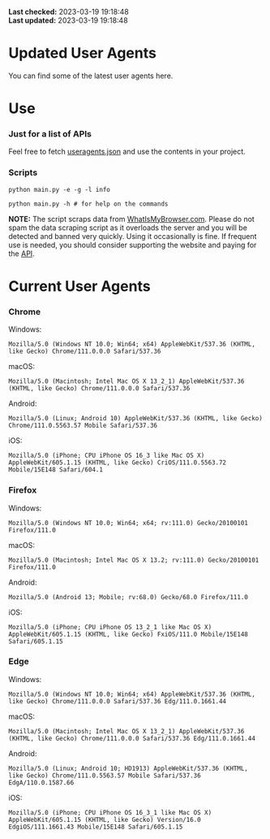 **Last checked:** 2023-03-19 19:18:48  
**Last updated:** 2023-03-19 19:18:48  

# Updated User Agents
You can find some of the latest user agents here.

# Use

### Just for a list of APIs

Feel free to fetch [useragents.json](https://raw.githubusercontent.com/tmxkn1/UpdatedUserAgents/master/useragents.json) and use the contents in your project.

### Scripts

```
python main.py -e -g -l info

python main.py -h # for help on the commands
```
**NOTE:** The script scraps data from [WhatIsMyBrowser.com](https://www.whatismybrowser.com). Please do not spam the data scraping script as it overloads the server and you will be detected and banned very quickly. Using it occasionally is fine. If frequent use is needed, you should consider supporting the website and paying for the [API](https://developers.whatismybrowser.com/api/).

# Current User Agents
### Chrome

Windows:
```
Mozilla/5.0 (Windows NT 10.0; Win64; x64) AppleWebKit/537.36 (KHTML, like Gecko) Chrome/111.0.0.0 Safari/537.36
```

macOS:
```
Mozilla/5.0 (Macintosh; Intel Mac OS X 13_2_1) AppleWebKit/537.36 (KHTML, like Gecko) Chrome/111.0.0.0 Safari/537.36
```

Android:
```
Mozilla/5.0 (Linux; Android 10) AppleWebKit/537.36 (KHTML, like Gecko) Chrome/111.0.5563.57 Mobile Safari/537.36
```

iOS:
```
Mozilla/5.0 (iPhone; CPU iPhone OS 16_3 like Mac OS X) AppleWebKit/605.1.15 (KHTML, like Gecko) CriOS/111.0.5563.72 Mobile/15E148 Safari/604.1
```

### Firefox

Windows:
```
Mozilla/5.0 (Windows NT 10.0; Win64; x64; rv:111.0) Gecko/20100101 Firefox/111.0
```

macOS:
```
Mozilla/5.0 (Macintosh; Intel Mac OS X 13.2; rv:111.0) Gecko/20100101 Firefox/111.0
```

Android:
```
Mozilla/5.0 (Android 13; Mobile; rv:68.0) Gecko/68.0 Firefox/111.0
```

iOS:
```
Mozilla/5.0 (iPhone; CPU iPhone OS 13_2_1 like Mac OS X) AppleWebKit/605.1.15 (KHTML, like Gecko) FxiOS/111.0 Mobile/15E148 Safari/605.1.15
```

###  Edge

Windows:
```
Mozilla/5.0 (Windows NT 10.0; Win64; x64) AppleWebKit/537.36 (KHTML, like Gecko) Chrome/111.0.0.0 Safari/537.36 Edg/111.0.1661.44
```

macOS:
```
Mozilla/5.0 (Macintosh; Intel Mac OS X 13_2_1) AppleWebKit/537.36 (KHTML, like Gecko) Chrome/111.0.0.0 Safari/537.36 Edg/111.0.1661.44
```

Android:
```
Mozilla/5.0 (Linux; Android 10; HD1913) AppleWebKit/537.36 (KHTML, like Gecko) Chrome/111.0.5563.57 Mobile Safari/537.36 EdgA/110.0.1587.66
```

iOS:
```
Mozilla/5.0 (iPhone; CPU iPhone OS 16_3_1 like Mac OS X) AppleWebKit/605.1.15 (KHTML, like Gecko) Version/16.0 EdgiOS/111.1661.43 Mobile/15E148 Safari/605.1.15
```
